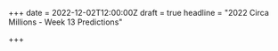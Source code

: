 +++
date = 2022-12-02T12:00:00Z
draft = true
headline = "2022 Circa Millions - Week 13 Predictions"

+++
